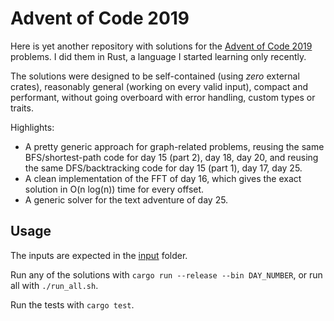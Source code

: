 # Advent of Code 2019
Here is yet another repository with solutions for the [Advent of Code 2019](https://adventofcode.com/2019) problems. I did them in Rust, a language I started learning only recently.

The solutions were designed to be self-contained (using _zero_ external crates), reasonably general (working on every valid input), compact and performant, without going overboard with error handling, custom types or traits.

Highlights:
 - A pretty generic approach for graph-related problems, reusing the same BFS/shortest-path code for day 15 (part 2), day 18, day 20, and reusing the same DFS/backtracking code for day 15 (part 1), day 17, day 25.
 - A clean implementation of the FFT of day 16, which gives the exact solution in O(n log(n)) time for every offset.
 - A generic solver for the text adventure of day 25.

## Usage

The inputs are expected in the [input](./input/) folder.

Run any of the solutions with `cargo run --release --bin DAY_NUMBER`, or run all with `./run_all.sh`.

Run the tests with `cargo test`.
